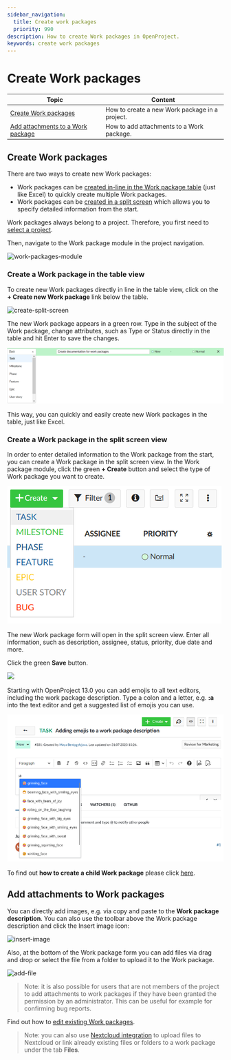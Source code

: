 ```yaml
---
sidebar_navigation:
  title: Create work packages
  priority: 990
description: How to create Work packages in OpenProject.
keywords: create work packages
---
```


# Create Work packages

| Topic                                                        | Content                                        |
| ------------------------------------------------------------ | ---------------------------------------------- |
| [Create Work packages](#create-work-packages)                | How to create a new Work package in a project. |
| [Add attachments to a Work package](#add-attachments-to-work-packages) | How to add attachments to a Work package.      |

## Create Work packages

There are two ways to create new Work packages:

- Work packages can be [created in-line in the Work package table](#create-a-work-package-in-the-table-view) (just like Excel) to quickly create multiple Work packages.
- Work packages can be [created in a split screen](#create-a-work-package-in-the-split-screen-view) which allows you to specify detailed information from the start.

Work packages always belong to a project. Therefore, you first need to [select a project](../../../getting-started/projects/#open-an-existing-project).

Then, navigate to the Work package module in the project navigation.

![work-packages-module](1566302949658.png)



### Create a Work package in the table view

To create new Work packages directly in line in the table view, click on the **+ Create new Work package** link below the table.

![create-split-screen](create-split-screen.png)

The new Work package appears in a green row. Type in the subject of the Work package, change attributes, such as Type or Status directly in the table and hit Enter to save the changes.

![create-work-package-list](1566303144875.png)

This way, you can quickly and easily create new Work packages in the table, just like Excel.

### Create a Work package in the split screen view

In order to enter detailed information to the Work package from the start, you can create a Work package in the split screen view. In the Work package module, click the green **+ Create** button and select the type of Work package you want to create.

![select-work-package-type](1566303633018.png)

The new Work package form will open in the split screen view. Enter all information, such as description, assignee, status, priority, due date and more.

Click the green **Save** button.

![](1566303947314.png)



Starting with OpenProject 13.0 you can add emojis to all text editors, including the work package description. Type a colon and a letter, e.g. **:a** into the text editor and get a suggested list of emojis you can use.

![openproject_user_guide_wp_description_emojis](openproject_user_guide_wp_description_emojis.png)

To find out **how to create a child Work package** please click [here](../work-package-relations-hierarchies/#add-a-child-work-package).



## Add attachments to Work packages

You can directly add images, e.g. via copy and paste to the **Work package description**. You can also use the toolbar above the Work package description and click the Insert image icon:

![insert-image](1566304978459.png)

Also, at the bottom of the Work package form you can add files via drag and drop or select the file from a folder to upload it to the Work package.

![add-file](1566305040178.png)

> Note: it is also possible for users that are not members of the project to add attachments to work packages if they have been granted the permission by an administrator. This can be useful for example for confirming bug reports. 

Find out how to [edit existing Work packages](../edit-work-package).

> Note: you can also use [Nextcloud integration](../../nextcloud-integration/#link-files-and-folders-to-work-packages) to upload files to Nextcloud or link already existing files or folders to a work package under the tab **Files**.
